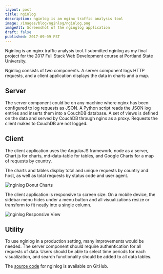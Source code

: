 ```yaml
---
layout: post
title: nginlog
description: nginlog is an nginx traffic analysis tool
image: /images/blog/nginlog/nginlog.png
imageAlt: Screenshot of the nginglog application
draft: false
published: 2017-09-09 PST
---
```


Nginlog is an nginx traffic analysis tool. I submitted nginlog as my final project for the 2017
Full Stack Web Development course at Portland State University.

Nginlog consists of two components. A server component logs HTTP requests, and a
client application displays the data in charts and a map.

## Server

The server component could be on any machine where nginx has been configured to log
requests as JSON. A Python script reads the JSON log entries and inserts them
into a CouchDB database. A set of views is defined on the data and served by
CouchDB through nginx as a proxy. Requests the client makes to CouchDB are not
logged.

## Client

The client application uses the AngularJS framework, node as a server, Chart.js
for charts, md-data-table for tables, and Google Charts for a map of requests by
country.

The charts and tables display total and unique requests by country and host, as
well as total requests by status code and user agent.

![nginlog Donut Charts](/images/blog/nginlog/donuts.png)

The client application is responsive to screen size. On a mobile device, the
sidebar menu hides under a menu button and all visualizations resize or
transform to fit neatly into a single column.

![nginlog Responsive View](/images/blog/nginlog/responsive.png)

## Utility

To use nginlog in a production setting, many improvements would be needed. The
server component should require authentication for all requests of data. Users
should be able to select time periods for each visualization, and search
functionality should be added to all data tables.

The [source code](https://github.com/bgins/nginlog) for nginlog is available on GitHub.
